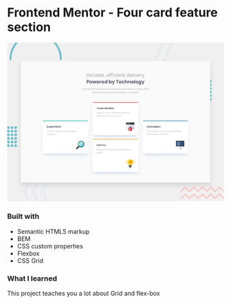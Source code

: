 # Frontend Mentor - Four card feature section

![Design preview for the Four card feature section coding challenge](./design/desktop-preview.jpg)

### Built with

- Semantic HTML5 markup
- BEM
- CSS custom properties
- Flexbox
- CSS Grid

### What I learned

This project teaches you a lot about Grid and flex-box
